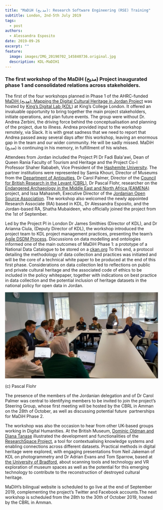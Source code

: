 ```yaml
---
title: "MaDiH (مديح): Research Software Engineering (RSE) Training"
subtitle: London, 2nd-5th July 2019
tags:
  - post
authors:
  - Alessandra Esposito
date: 2019-09-26
excerpt: ""
feature:
  image: images/IMG_20190702_145840736.original.jpg
  description: KDL-MaDIH1
---
```


###

### The first workshop of the MaDiH (مديح) Project inaugurated phase 1 and consolidated relations across stakeholders.

The first of the four workshops planned in Phase 1 of the AHRC-funded [MaDiH (مديح): Mapping the Digital Cultural Heritage in Jordan Project](https://data.kdl.kcl.ac.uk/organization/madih) was hosted by [King’s Digital Lab (KDL](https://www.kdl.kcl.ac.uk/)) at King’s College London. It offered an invaluable opportunity to bring together the main project stakeholders, initiate operations, and plan future events. The group were without Dr. Andrea Zerbini, the driving force behind the conceptualisation and planning of the project, due to illness. Andrea provided input to the workshop remotely, via Slack. It is with great sadness that we need to report that Andrea passed away several days after this workshop, leaving an enormous gap in the team and our wider community. He will be sadly missed. MaDiH (مديح) is continuing in his memory, in fulfillment of his wishes.

Attendees from Jordan included the Project PI Dr Fadi Bala'awi, Dean of Queen Rania Faculty of Tourism and Heritage and the Project Co-I Professor Shaher Rababeh, Vice President of the [Hashemite University](https://hu.edu.jo/). The partner institutions were represented by Samia Khouri, Director of Museums from the [Department of Antiquities](http://doa.gov.jo/en/), Dr Carol Palmer, Director of the [Council for British Research in the Levant (CBRL)](http://cbrl.ac.uk), Dr Pascal Flohr, researcher on the [Endangered Archaeology in the Middle East and North Africa (EAMENA)](http://eamena.arch.ox.ac.uk/) project, and Issa Mahasneh, Executive Director of the [Jordanian Open Source Association](https://opencollective.com/josa). The workshop also welcomed the newly appointed Research Associate (RA) based in KDL, Dr Alessandra Esposito, and the Jordan-based RA, Shatha Mubaideen, who officially joined the project from the 1st of September.

Led by the Project PI in London Dr James Smithies (Director of KDL), and Dr Arianna Ciula, (Deputy Director of KDL), the workshop introduced the project team to KDL project management practices, presenting the team’s  [Agile DSDM Process](https://www.agilebusiness.org/content/philosophy-and-fundamentals). Discussions on data modelling and ontologies informed one of the main outcomes of MaDiH Phase 1: a prototype of a National Data Catalogue to be stored on a [ckan.org](https://ckan.org/) To this end, a protocol detailing the methodology of data collection and practices was initiated and will be the core of a technical white paper to be produced at the end of this first phase. Considerations on data collection led to reflections on public and private cultural heritage and the associated code of ethics to be included in the policy whitepaper, together with indications on best practice in data collection and the potential inclusion of heritage datasets in the national policy for open data in Jordan.

![KDL-MaDIH2](images/IMG_20190702_092247060_HDR.width-1024.jpg)

(c) Pascal Flohr

The presence of the members of the Jordanian delegation and of Dr Carol Palmer was central to identifying members to be invited to join the project’s Steering Group, whose first meeting will be hosted by the CBRL in Amman on the 28th of October, as well as discussing potential future  partnerships for MaDiH Phase 2.

The workshop was also the occasion to hear from other UK-based groups working in Digital Humanities. At the British Museum, [Dominic Oldman and Diana Tanase](https://www.britishmuseum.org/research/research_projects/all_current_projects/researchspace.aspx) illustrated the development and functionalities of the [ResearchSpace Project](https://www.researchspace.org/index.html), a tool for contextualising knowledge systems and enabling connections across different datasets. Practical methods in digital heritage were explored, with engaging presentations from Neil Jakeman of KDL on photogrammetry and Dr Adrian Evans and Tom Sparrow, based at [the University of Bradford](https://www.bradford.ac.uk/archaeological-forensic-sciences/research/#d.en.61991), about scanning tools and technology and VR exploration of museum spaces as well as the potential for this emerging technology to contribute to the reconstruction of destroyed cultural heritage.

MaDiH’s bilingual website is scheduled to go live at the end of September 2019, complementing the project’s Twitter and Facebook accounts.The next workshop is scheduled from the 28th to the 30th of October 2019, hosted by the CBRL in Amman.
